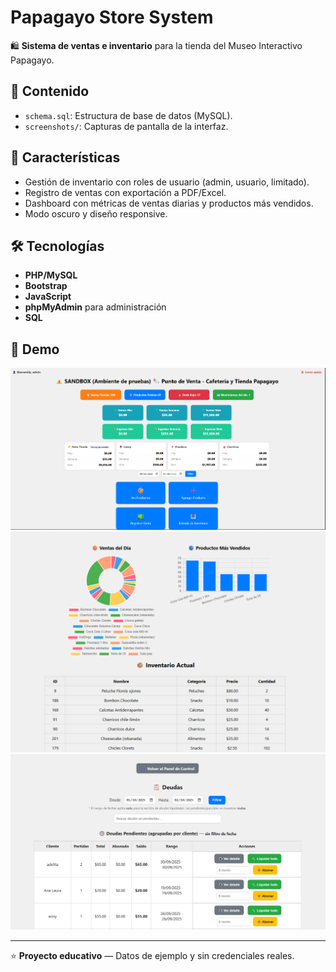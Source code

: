 # Papagayo Store System

🛍 **Sistema de ventas e inventario** para la tienda del Museo Interactivo Papagayo.

## 📂 Contenido
- `schema.sql`: Estructura de base de datos (MySQL).
- `screenshots/`: Capturas de pantalla de la interfaz.

## 📝 Características
- Gestión de inventario con roles de usuario (admin, usuario, limitado).
- Registro de ventas con exportación a PDF/Excel.
- Dashboard con métricas de ventas diarias y productos más vendidos.
- Modo oscuro y diseño responsive.

## 🛠 Tecnologías
- **PHP/MySQL**
- **Bootstrap**
- **JavaScript**
- **phpMyAdmin** para administración
- **SQL**

## 📸 Demo
![Dashboard](screenshots/Dashboard.png)
![Inventario](screenshots/Inventario.png)
![Deudas](screenshots/Deudas.png)

---
⭐ **Proyecto educativo** — Datos de ejemplo y sin credenciales reales.
